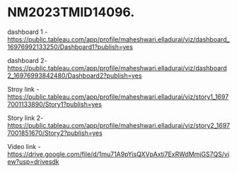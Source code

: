 # NM2023TMID14096.
dashboard 1 -https://public.tableau.com/app/profile/maheshwari.elladurai/viz/dashboard_16976992133250/Dashboard1?publish=yes

dashboard 2-https://public.tableau.com/app/profile/maheshwari.elladurai/viz/dashboard2_16976993842480/Dashboard2?publish=yes

Stroy link -https://public.tableau.com/app/profile/maheshwari.elladurai/viz/story1_16977001133890/Story1?publish=yes

Story link 2-https://public.tableau.com/app/profile/maheshwari.elladurai/viz/story2_16977001851670/Story2?publish=yes

Video link -https://drive.google.com/file/d/1mu71A9pYisQXVpAxti7ExRWdMmjGS7QS/view?usp=drivesdk

